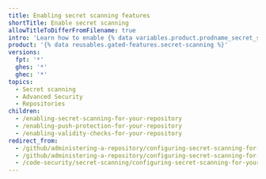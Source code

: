 ```yaml
---
title: Enabling secret scanning features
shortTitle: Enable secret scanning
allowTitleToDifferFromFilename: true
intro: 'Learn how to enable {% data variables.product.prodname_secret_scanning %} that scans for and detects secrets that have been checked into a repository, as well as push protection that proactively secures you against leaking secrets by blocking pushes containing secrets.'
product: '{% data reusables.gated-features.secret-scanning %}'
versions:
  fpt: '*'
  ghes: '*'
  ghec: '*'
topics:
  - Secret scanning
  - Advanced Security
  - Repositories
children:
  - /enabling-secret-scanning-for-your-repository
  - /enabling-push-protection-for-your-repository
  - /enabling-validity-checks-for-your-repository
redirect_from:
  - /github/administering-a-repository/configuring-secret-scanning-for-private-repositories
  - /github/administering-a-repository/configuring-secret-scanning-for-your-repositories
  - /code-security/secret-scanning/configuring-secret-scanning-for-your-repositories
---
```

